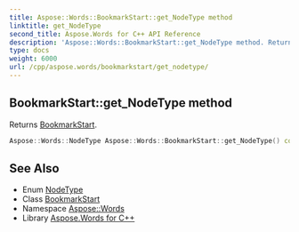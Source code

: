 ```yaml
---
title: Aspose::Words::BookmarkStart::get_NodeType method
linktitle: get_NodeType
second_title: Aspose.Words for C++ API Reference
description: 'Aspose::Words::BookmarkStart::get_NodeType method. Returns BookmarkStart in C++.'
type: docs
weight: 6000
url: /cpp/aspose.words/bookmarkstart/get_nodetype/
---
```

## BookmarkStart::get_NodeType method


Returns [BookmarkStart](../../nodetype/).

```cpp
Aspose::Words::NodeType Aspose::Words::BookmarkStart::get_NodeType() const override
```

## See Also

* Enum [NodeType](../../nodetype/)
* Class [BookmarkStart](../)
* Namespace [Aspose::Words](../../)
* Library [Aspose.Words for C++](../../../)
